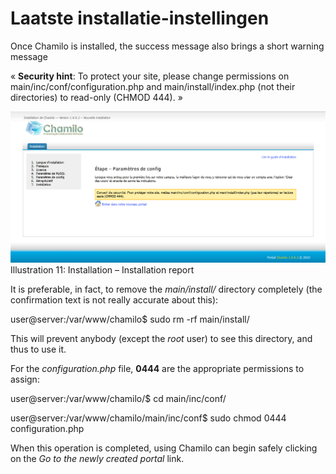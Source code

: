 # Laatste installatie-instellingen

Once Chamilo is installed, the success message also brings a short warning message

« **Security hint**: To protect your site, please change permissions on main/inc/conf/configuration.php and main/install/index.php \(not their directories\) to read-only \(CHMOD 444\). »

![](../../../.gitbook/assets/dernier-parametre%20%281%29.png)Illustration 11: Installation – Installation report

It is preferable, in fact, to remove the _main/install/_ directory completely \(the confirmation text is not really accurate about this\):

user@server:/var/www/chamilo$ sudo rm -rf main/install/

This will prevent anybody \(except the _root_ user\) to see this directory, and thus to use it.

For the _configuration.php_ file, **0444** are the appropriate permissions to assign:

user@server:/var/www/chamilo/$ cd main/inc/conf/

user@server:/var/www/chamilo/main/inc/conf$ sudo chmod 0444 configuration.php

When this operation is completed, using Chamilo can begin safely clicking on the _Go to the newly created portal_ link.

